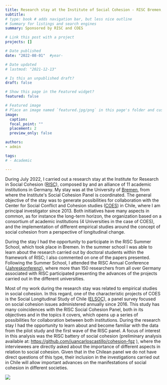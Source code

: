 ```yaml
---
title: Research stay at the Institute of Social Cohesion - RISC Bremen, July 2022
subtitle:
# type: book # adds navigation bar, but less nice outline
# Summary for listings and search engines
summary: Sponsored by RISC and COES

# Link this post with a project
projects: []

# Date published
date: "2022-08-01"  #year-

# Date updated
# lastmod: "2021-12-13"

# Is this an unpublished draft?
draft: false

# Show this page in the Featured widget?
featured: false

# Featured image
# Place an image named `featured.jpg/png` in this page's folder and customize its options here.
image:
  caption:
  focal_point: ""
  placement: 2
  preview_only: false

authors:
- admin

tags:
# - Academic

---
```




During July 2022, I carried out a research stay at the Institute for Research in Social Cohesion ([RISC](https://www.fgz-risc.de/)), composed by and an alliance of 11 academic institutions in Germany. My stay was at the University of [Bremen](https://www.fgz-risc.de/das-forschungsinstitut/standorte/bremen), from where the Institute's Social Cohesion Panel is coordinated. The general objective of the stay was to generate possibilities for collaboration with the Center for Social Conflict and Cohesion studies ([COES](https://coes.cl/)) in Chile, where I am principal investigator since 2013. Both initiatives have many aspects in common, as for instance the long-term horizon, the organization based on a consortium of academic institutions (4 Universities in the case of COES), and the implementation of different empirical studies around the concept of social cohesion from a perspective of longitudinal change.

During the stay I had the opportunity to participate in the RISC Summer School, which took place in Bremen. In the summer school I was able to learn about the research carried out by doctoral students within the framework of RISC; I also commented on one of the papers presented. Following the Summer School, I attended the RISC Annual Conference ([Jahreskonferenz](https://www.fgz-risc.de/veranstaltungen/jahreskonferenzen)), where more than 150 researchers from all over Germany associated with RISC participated presenting the advances of the projects carried out in the different universities.

Most of my work during the research stay was related to empirical studies in social cohesion. In this regard, one of the characteristic projects of COES is the Social Longitudinal Study of Chile ([ELSOC](https://coes.cl/encuesta-panel/)), a panel survey focused on social cohesion issues administered annually since 2016. This study has many coincidences with the RISC Social Cohesion Panel, both in its objectives and in the topics it covers, which opens up a series of possibilities for collaboration between both institutions. During the research stay I had the opportunity to learn about and become familiar with the data from the pilot study and the first wave of the RISC panel. A focus of interest in this analysis was the RISC battery of social cohesion (preliminary analysis available at: https://github.com/juancarloscastillo/cohesion-fgz ), where the interviewees are directly asked about the importance of different aspects in relation to social cohesion. Given that in the Chilean panel we do not have direct questions of this type, their inclusion in the investigations carried out in Chile will allow important advances on the manifestations of social cohesion in different societies.

![](/images/jc-bigsss.png)
